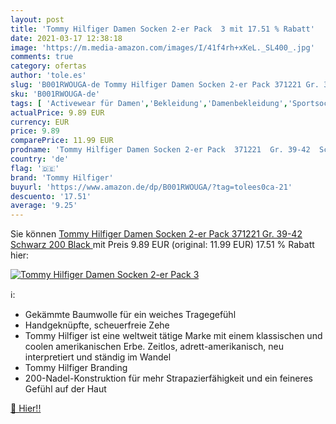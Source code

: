 ```yaml
---
layout: post
title: 'Tommy Hilfiger Damen Socken 2-er Pack  3 mit 17.51 % Rabatt'
date: 2021-03-17 12:38:18
image: 'https://m.media-amazon.com/images/I/41f4rh+xKeL._SL400_.jpg'
comments: true
category: ofertas
author: 'tole.es'
slug: 'B001RWOUGA-de Tommy Hilfiger Damen Socken 2-er Pack 371221 Gr. 39-42...'
sku: 'B001RWOUGA-de'
tags: [ 'Activewear für Damen','Bekleidung','Damenbekleidung','Sportsocken für Damen','tommy hilfiger', ]
actualPrice: 9.89 EUR
currency: EUR
price: 9.89
comparePrice: 11.99 EUR
prodname: 'Tommy Hilfiger Damen Socken 2-er Pack  371221  Gr. 39-42  Schwarz  200 Black '
country: 'de'
flag: '🇩🇪'
brand: 'Tommy Hilfiger'
buyurl: 'https://www.amazon.de/dp/B001RWOUGA/?tag=tolees0ca-21'
descuento: '17.51'
average: '9.25'
---
```


Sie können [Tommy Hilfiger Damen Socken 2-er Pack  371221  Gr. 39-42  Schwarz  200 Black ](https://www.amazon.de/dp/B001RWOUGA/?tag=tolees0ca-21) mit Preis 9.89 EUR (original: 11.99 EUR) 17.51 % Rabatt hier:

[![Tommy Hilfiger Damen Socken 2-er Pack  3](https://m.media-amazon.com/images/I/41f4rh+xKeL._SL400_.jpg)](https://www.amazon.de/dp/B001RWOUGA/?tag=tolees0ca-21)

ℹ️:

- Gekämmte Baumwolle für ein weiches Tragegefühl
- Handgeknüpfte, scheuerfreie Zehe
- Tommy Hilfiger ist eine weltweit tätige Marke mit einem klassischen und coolen amerikanischen Erbe. Zeitlos, adrett-amerikanisch, neu interpretiert und ständig im Wandel
- Tommy Hilfiger Branding
- 200-Nadel-Konstruktion für mehr Strapazierfähigkeit und ein feineres Gefühl auf der Haut

[🛒 Hier!!](https://www.amazon.de/dp/B001RWOUGA/?tag=tolees0ca-21)

